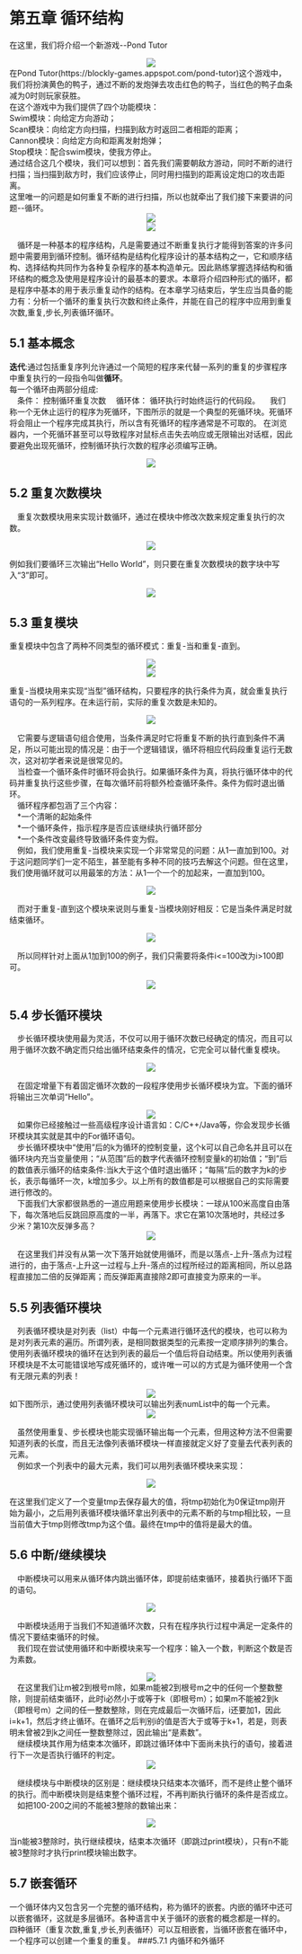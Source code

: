 # 第五章 循环结构
在这里，我们将介绍一个新游戏--Pond Tutor
<center><img src="/assets/p102.png"/></center>
在Pond Tutor(https://blockly-games.appspot.com/pond-tutor)这个游戏中，我们将扮演黄色的鸭子，通过不断的发炮弹去攻击红色的鸭子，当红色的鸭子血条减为0时则玩家获胜。<br>
在这个游戏中为我们提供了四个功能模块：<br>
Swim模块：向给定方向游动；<br>
Scan模块：向给定方向扫描，扫描到敌方时返回二者相距的距离；<br>
Cannon模块：向给定方向和距离发射炮弹；<br>
Stop模块：配合swim模块，使我方停止。<br>
通过结合这几个模块，我们可以想到：首先我们需要朝敌方游动，同时不断的进行扫描；当扫描到敌方时，我们应该停止，同时用扫描到的距离设定炮口的攻击距离。<br>
这里唯一的问题是如何重复不断的进行扫描，所以也就牵出了我们接下来要讲的问题--循环。
<center><img src="/assets/p103.png"/></center>
<center><img src="/assets/p104.png"/></center>

&emsp;循环是一种基本的程序结构，凡是需要通过不断重复执行才能得到答案的许多问题中需要用到循环控制。循环结构是结构化程序设计的基本结构之一，它和顺序结构、选择结构共同作为各种复杂程序的基本构造单元。因此熟练掌握选择结构和循环结构的概念及使用是程序设计的最基本的要求。本章将介绍四种形式的循环，都是程序中基本的用于表示重复动作的结构。在本章学习结束后，学生应当具备的能力有：分析一个循环的重复执行次数和终止条件，并能在自己的程序中应用到重复次数,重复,步长,列表循环循环。
## 5.1 基本概念
<strong>迭代</strong>:通过包括重复序列允许通过一个简短的程序来代替一系列的重复的步骤程序中重复执行的一段指令叫做<strong>循环</strong>。<br>
每一个循环由两部分组成:<br>
&emsp;条件： 控制循环重复次数
&emsp;循环体： 循环执行时始终运行的代码段。
&emsp;我们称一个无休止运行的程序为死循环，下图所示的就是一个典型的死循环块。死循环将会阻止一个程序完成其执行，所以含有死循环的程序通常是不可取的。 在浏览器内，一个死循环甚至可以导致程序对鼠标点击失去响应或无限输出对话框，因此要避免出现死循环，控制循环执行次数的程序必须编写正确。
<center><img src="/assets/p105.png"/></center>

## 5.2 重复次数模块
&emsp;重复次数模块用来实现计数循环，通过在模块中修改次数来规定重复执行的次数。
<center><img src="/assets/p106.png"/></center>

例如我们要循环三次输出“Hello World”，则只要在重复次数模块的数字块中写入“3”即可。
<center><img src="/assets/p107.png"/></center>

## 5.3 重复模块
重复模块中包含了两种不同类型的循环模式：重复-当和重复-直到。
<center><img src="/assets/p108.png"/></center>
<center><img src="/assets/p109.png"/></center>

重复-当模块用来实现“当型”循环结构，只要程序的执行条件为真，就会重复执行语句的一系列程序。在未运行前，实际的重复次数是未知的。
<center><img src="/assets/p110.png"/></center>

&emsp;它需要与逻辑语句组合使用，当条件满足时它将重复不断的执行直到条件不满足，所以可能出现的情况是：由于一个逻辑错误，循环将相应代码段重复运行无数次，这对初学者来说是很常见的。<br>
&emsp;当检查一个循环条件时循环将会执行。如果循环条件为真，将执行循环体中的代码并重复执行这些步骤，在每次循环前将额外检查循环条件。条件为假时退出循环。<br>
&emsp;循环程序都包涵了三个内容：<br>
&emsp;*一个清晰的起始条件<br>
&emsp;*一个循环条件，指示程序是否应该继续执行循环部分<br>
&emsp;*一个条件改变最终导致循环条件变为假。<br>
&emsp;例如，我们使用重复-当模块来实现一个非常常见的问题：从1一直加到100。对于这问题同学们一定不陌生，甚至能有多种不同的技巧去解这个问题。但在这里，我们使用循环就可以用最笨的方法：从1一个一个的加起来，一直加到100。
<center><img src="/assets/p111.png"/></center>

&emsp;而对于重复-直到这个模块来说则与重复-当模块刚好相反：它是当条件满足时就结束循环。
<center><img src="/assets/p112.png"/></center>

&emsp;所以同样针对上面从1加到100的例子，我们只需要将条件i<=100改为i>100即可。
<center><img src="/assets/p113.png"/></center>

## 5.4 步长循环模块
&emsp;步长循环模块使用最为灵活，不仅可以用于循环次数已经确定的情况，而且可以用于循环次数不确定而只给出循环结束条件的情况，它完全可以替代重复模块。
<center><img src="/assets/p114.png"/></center>

&emsp;在固定增量下有着固定循环次数的一段程序使用步长循环模块为宜。下面的循环将输出三次单词“Hello”。
<center><img src="/assets/p115.png"/></center>
&emsp;如果你已经接触过一些高级程序设计语言如：C/C++/Java等，你会发现步长循环模块其实就是其中的For循环语句。<br>
&emsp;步长循环模块中“使用”后的k为循环的控制变量，这个k可以自己命名并且可以在循环块内充当变量使用；“从范围”后的数字代表循环控制变量k的初始值；“到”后的数值表示循环的结束条件:当k大于这个值时退出循环；“每隔”后的数字为k的步长，表示每循环一次，k增加多少。以上所有的数值都是可以根据自己的实际需要进行修改的。<br>
&emsp;下面我们大家都很熟悉的一道应用题来使用步长模块：一球从100米高度自由落下，每次落地后反跳回原高度的一半，再落下。求它在第10次落地时，共经过多少米？第10次反弹多高？
<center><img src="/assets/p116.png"/></center>

&emsp;在这里我们并没有从第一次下落开始就使用循环，而是以落点-上升-落点为过程进行的，由于落点-上升这一过程与上升-落点的过程所经过的距离相同，所以总路程直接加二倍的反弹距离；而反弹距离直接除2即可直接变为原来的一半。

## 5.5 列表循环模块
&emsp;列表循环模块是对列表（list）中每一个元素进行循环迭代的模块，也可以称为是对列表元素的遍历。所谓列表，是相同数据类型的元素按一定顺序排列的集合。使用列表循环模块的循环在达到列表的最后一个值后将自动结束。所以使用列表循环模块是不太可能错误地写成死循环的，或许唯一可以的方式是为循环使用一个含有无限元素的列表！
<center><img src="/assets/p117.png"/></center>
如下图所示，通过使用列表循环模块可以输出列表numList中的每一个元素。
<center><img src="/assets/p118.png"/></center>

&emsp;虽然使用重复、步长模块也能实现循环输出每一个元素，但用这种方法不但需要知道列表的长度，而且无法像列表循环模块一样直接就定义好了变量去代表列表的元素。<br>
&emsp;例如求一个列表中的最大元素，我们可以用列表循环模块来实现：
<center><img src="/assets/p119.png"/></center>

在这里我们定义了一个变量tmp去保存最大的值，将tmp初始化为0保证tmp刚开始为最小，之后用列表循环模块循环拿出列表中的元素不断的与tmp相比较，一旦当前值大于tmp则修改tmp为这个值。最终在tmp中的值将是最大的值。

## 5.6 中断/继续模块
&emsp;中断模块可以用来从循环体内跳出循环体，即提前结束循环，接着执行循环下面的语句。
<center><img src="/assets/p120.png"/></center>

&emsp;中断模块适用于当我们不知道循环次数，只有在程序执行过程中满足一定条件的情况下要结束循环的时候。<br>
&emsp;我们现在尝试使用循环和中断模块来写一个程序：输入一个数，判断这个数是否为素数。
<center><img src="/assets/p121.png"/></center>
&emsp;在这里我们让m被2到根号m除，如果m能被2到根号m之中的任何一个整数整除，则提前结束循环，此时i必然小于或等于k（即根号m）；如果m不能被2到k（即根号m）之间的任一整数整除，则在完成最后一次循环后，i还要加1，因此i=k+1，然后才终止循环。在循环之后判别i的值是否大于或等于k+1，若是，则表明未曾被2到k之间任一整数整除过，因此输出“是素数”。<br>
&emsp;继续模块其作用为结束本次循环，即跳过循环体中下面尚未执行的语句，接着进行下一次是否执行循环的判定。
<center><img src="/assets/p122.png"/></center>

&emsp;继续模块与中断模块的区别是：继续模块只结束本次循环，而不是终止整个循环的执行。而中断模块则是结束整个循环过程，不再判断执行循环的条件是否成立。<br>
&emsp;如把100-200之间的不能被3整除的数输出来：
<center><img src="/assets/p123.png"/></center>

当n能被3整除时，执行继续模块，结束本次循环（即跳过print模块），只有n不能被3整除时才执行print模块输出数字。

## 5.7 嵌套循环
一个循环体内又包含另一个完整的循环结构，称为循环的嵌套。内嵌的循环中还可以嵌套循环，这就是多层循环。各种语言中关于循环的嵌套的概念都是一样的。<br>
四种循环（重复次数,重复,步长,列表循环）可以互相嵌套，当循环嵌套在循环中，一个程序可以创建一个重复的重复。
###5.7.1 内循环和外循环
